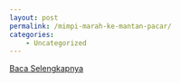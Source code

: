 ```yaml
---
layout: post
permalink: /mimpi-marah-ke-mantan-pacar/
categories:
    - Uncategorized
---
```


[Baca Selengkapnya](/08)